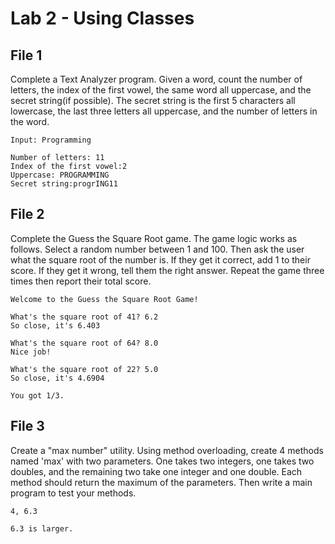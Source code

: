 # Lab 2 - Using Classes

## File 1

Complete a Text Analyzer program. Given a word, count the number of letters, the index of the first vowel, the same word all uppercase, and the secret string(if possible). The secret string is the first 5 characters all lowercase, the last three letters all uppercase, and the number of letters in the word.

```
Input: Programming

Number of letters: 11
Index of the first vowel:2
Uppercase: PROGRAMMING
Secret string:progrING11
```



## File 2

Complete the Guess the Square Root game. The game logic works as follows. Select a random number between 1 and 100. Then ask the user what the square root of the number is. If they get it correct, add 1 to their score. If they get it wrong, tell them the right answer. Repeat the game three times then report their total score. 

```
Welcome to the Guess the Square Root Game!

What's the square root of 41? 6.2
So close, it's 6.403

What's the square root of 64? 8.0
Nice job!

What's the square root of 22? 5.0
So close, it's 4.6904

You got 1/3.
```


## File 3

Create a "max number" utility. Using method overloading, create 4 methods named 'max' with two parameters. One takes two integers, one takes two doubles, and the remaining two take one integer and one double. Each method should return the maximum of the parameters. Then write a main program to test your methods. 

```
4, 6.3

6.3 is larger. 
```

